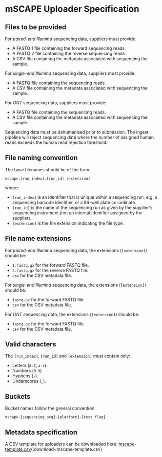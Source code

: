 # mSCAPE Uploader Specification

## Files to be provided

For *paired-end Illumina* sequencing data, suppliers must provide:

* A FASTQ 1 file containing the forward sequencing reads.
* A FASTQ 2 file containing the reverse sequencing reads.
* A CSV file containing the metadata associated with sequencing the sample.

For *single-end Illumina* sequencing data, suppliers must provide:

* A FASTQ file containing the sequencing reads.
* A CSV file containing the metadata associated with sequencing the sample.

For *ONT* sequencing data, suppliers must provide:

* A FASTQ file containing the sequencing reads.
* A CSV file containing the metadata associated with sequencing the sample.

Sequencing data must be dehumanised prior to submission. The ingest pipeline 
will reject sequencing data where the number of assigned human reads exceeds the
human read rejection threshold.

## File naming convention

The base filenames should be of the form

```
mscape.[run_index].[run_id].[extension]
```

where:

* `[run_index]` is an identifier that is unique within a sequencing run, e.g. a sequencing barcode identifier, or a 96-well plate co-ordinate.
* `[run_id]` is the name of the sequencing run as given by the supplier's sequencing instrument (not an internal identifier assigned by the supplier).
* `[extension]` is the file extension indicating the file type.

## File name extensions

For *paired-end Illumina* sequencing data, the extensions (`[extension]`) should be:

* `1.fastq.gz` for the forward FASTQ file.
* `2.fastq.gz` for the reverse FASTQ file.
* `csv` for the CSV metadata file.

For *single-end Illumina* sequencing data, the extensions (`[extension]`) should be:

* `fastq.gz` for the forward FASTQ file.
* `csv` for the CSV metadata file.

For *ONT* sequencing data, the extensions (`[extension]`) should be:

* `fastq.gz` for the forward FASTQ file.
* `csv` for the CSV metadata file.

## Valid characters

The `[run_index]`, `[run_id]` and `[extension]` must contain only:

* Letters (`A-Z`, `a-z`).
* Numbers (`0-9`).
* Hyphens (`-`).
* Underscores (`_`).

## Buckets

Bucket names follow the general convention:

```
mscape-[sequencing_org]-[platform]-[test_flag]
```

## Metadata specification

A CSV template for uploaders can be downloaded here: [mscape-template.csv](mscape-template.csv){:download=mscape-template.csv}
